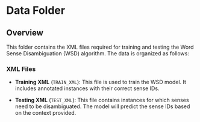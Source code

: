 # Data Folder

## Overview

This folder contains the XML files required for training and testing the Word Sense Disambiguation (WSD) algorithm. The data is organized as follows:

### XML Files

- **Training XML** (`TRAIN_XML`): This file is used to train the WSD model. It includes annotated instances with their correct sense IDs.

- **Testing XML** (`TEST_XML`): This file contains instances for which senses need to be disambiguated. The model will predict the sense IDs based on the context provided.

